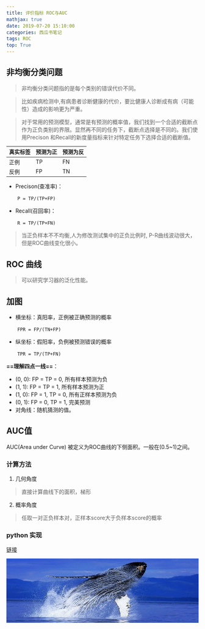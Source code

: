 ```yaml
---
title: 评价指标 ROC与AUC
mathjax: true
date: 2019-07-20 15:10:00
categories: 西瓜书笔记
tags: ROC
top: True
---
```


## 非均衡分类问题

> 非均衡分类问题指的是每个类别的错误代价不同。

> 比如疾病检测中,有病患者诊断健康的代价，要比健康人诊断成有病（可能性）造成的影响更为严重。

> 对于常用的预测模型，通常是有预测的概率值，我们找到一个合适的截断点作为正负类别的界限。显然再不同的任务下，截断点选择是不同的。我们使用Precison 和Recall的新度量指标来针对特定任务下选择合适的截断值。


真实标签 | 预测为正 | 预测为反
---|---|---
正例 | TP | FN
反例 | FP | TN



- Precison(查准率)：

```
    P = TP/(TP+FP)
```

- Recall(召回率)：

```
    R = TP/(TP+FN)
```

> 当正负样本不不均衡,人为修改测试集中的正负比例时, P-R曲线波动很大，但是ROC曲线变化很小。

## ROC 曲线

> 可以研究学习器的泛化性能。
## 加图
- 横坐标：真阳率，正例被正确预测的概率

```
    FPR = FP/(TN+FP)
```
- 纵坐标：假阳率，负例被预测错误的概率
```
    TPR = TP/(TP+FN)
```
**==理解四点一线==**：
- (0, 0):  FP = TP = 0, 所有样本预测为负
- (1, 1):  FP = TP = 1, 所有样本预测为正
- (1, 0):  FP = 1, TP = 0, 所有正样本预测为负
- (0, 1):  FP = 0, TP = 1, 完美预测
- 对角线：随机猜测的值。


## AUC值

AUC(Area under Curve) 被定义为ROC曲线的下侧面积。一般在(0.5~1)之间。

### 计算方法

1. 几何角度
> 直接计算曲线下的面积，梯形

2. 概率角度
> 任取一对正负样本对，正样本score大于负样本score的概率


### python 实现



[链接](http://zhuzhuyule.xyz)

![logo](图片测试！/test.jpg)
